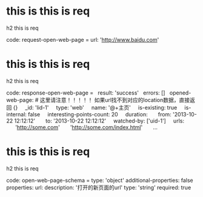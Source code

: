 # this is this is req

h2 this is req

code:
    request-open-web-page =
  url: 'http://www.baidu.com'


# this is this is req

h2 this is req

code:
    response-open-web-page =
  result: 'success'
  errors: []
  opened-web-page: # 这里请注意！！！！！ 如果url找不到对应的location数据，直接返回 {}
    _id: 'lid-1'
    type: 'web'
    name: '@+主页'
    is-existing: true
    is-internal: false
    interesting-points-count: 20
    duration:
      from: '2013-10-22 12:12:12'
      to: '2013-10-22 12:12:12'
    watched-by: ['uid-1']
    urls:
      'http://some.com'
      'http://some.com/index.html'
      ...


# this is this is req

h2 this is req

code:
    open-web-page-schema =
  type: 'object'
  additional-properties: false
  properties:
    url:
      description: '打开的新页面的url'
      type: 'string'
      required: true
  


